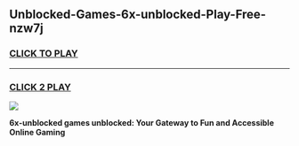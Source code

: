 
## Unblocked-Games-6x-unblocked-Play-Free-nzw7j
<h3>
<a href="https://premium76.site?title=6x-unblocked&ref=23A">CLICK TO PLAY</a></h3>
<hr>

<h3>
<a href="https://premium76.site?title=6x-unblocked&ref=23A">CLICK 2 PLAY</a>
  
</h3>

<a href="https://premium76.site?title=6x-unblocked&ref=23A"><img src="https://clearcache.store/games.png"></a>


**6x-unblocked games unblocked: Your Gateway to Fun and Accessible Online Gaming**
